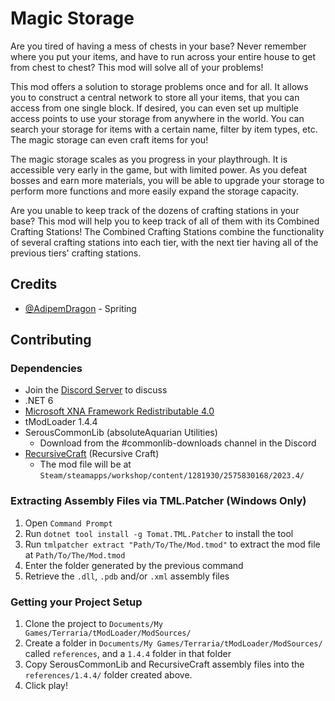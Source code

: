 # Magic Storage

Are you tired of having a mess of chests in your base? Never remember where you put your items, and have to run across your entire house to get from chest to chest? This mod will solve all of your problems!

This mod offers a solution to storage problems once and for all. It allows you to construct a central network to store all your items, that you can access from one single block. If desired, you can even set up multiple access points to use your storage from anywhere in the world. You can search your storage for items with a certain name, filter by item types, etc. The magic storage can even craft items for you!

The magic storage scales as you progress in your playthrough. It is accessible very early in the game, but with limited power. As you defeat bosses and earn more materials, you will be able to upgrade your storage to perform more functions and more easily expand the storage capacity.

Are you unable to keep track of the dozens of crafting stations in your base? This mod will help you to keep track of all of them with its Combined Crafting Stations! The Combined Crafting Stations combine the functionality of several crafting stations into each tier, with the next tier having all of the previous tiers' crafting stations.

## Credits
* [@AdipemDragon](https://forums.terraria.org/index.php?members/adipemdragon.2930/) - Spriting

## Contributing

### Dependencies
* Join the [Discord Server](https://discord.gg/FemPG7eev4) to discuss
* .NET 6
* [Microsoft XNA Framework Redistributable 4.0](https://www.microsoft.com/en-us/download/details.aspx?id=20914)
* tModLoader 1.4.4
* SerousCommonLib (absoluteAquarian Utilities)
	- Download from the #commonlib-downloads channel in the Discord
* [RecursiveCraft](https://steamcommunity.com/sharedfiles/filedetails/?id=2575830168) (Recursive Craft)
	- The mod file will be at `Steam/steamapps/workshop/content/1281930/2575830168/2023.4/`

### Extracting Assembly Files via TML.Patcher (Windows Only)
1. Open `Command Prompt`
2. Run `dotnet tool install -g Tomat.TML.Patcher` to install the tool
3. Run `tmlpatcher extract "Path/To/The/Mod.tmod"` to extract the mod file at `Path/To/The/Mod.tmod`
4. Enter the folder generated by the previous command
5. Retrieve the `.dll`, `.pdb` and/or `.xml` assembly files

### Getting your Project Setup
1. Clone the project to `Documents/My Games/Terraria/tModLoader/ModSources/`
2. Create a folder in `Documents/My Games/Terraria/tModLoader/ModSources/` called `references`, and a `1.4.4` folder in that folder
3. Copy SerousCommonLib and RecursiveCraft assembly files into the `references/1.4.4/` folder created above.
4. Click play!
